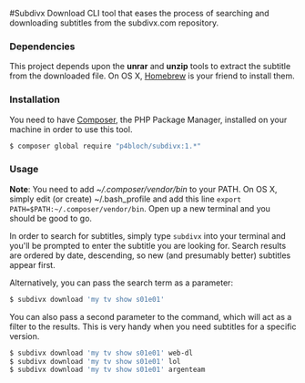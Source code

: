 #Subdivx Download
CLI tool that eases the process of searching and downloading subtitles from the subdivx.com repository.

### Dependencies
This project depends upon the **unrar** and **unzip** tools to extract the subtitle from the downloaded file. On OS X, [Homebrew](http://brew.sh/) is your friend to install them.

### Installation
You need to have [Composer](https://getcomposer.org/doc/00-intro.md), the PHP Package Manager, installed on your machine in order to use this tool.
```bash
$ composer global require "p4bloch/subdivx:1.*"
```

### Usage
**Note**: You need to add *~/.composer/vendor/bin* to your PATH. On OS X, simply edit (or create) ~/.bash_profile and add this line `export PATH=$PATH:~/.composer/vendor/bin`. Open up a new terminal and you should be good to go.

In order to search for subtitles, simply type `subdivx` into your terminal and you'll be prompted to enter the subtitle you are looking for. Search results are ordered by date, descending, so new (and presumably better) subtitles appear first.

Alternatively, you can pass the search term as a parameter:
```bash
$ subdivx download 'my tv show s01e01'
```
You can also pass a second parameter to the command, which will act as a filter to the results. This is very handy when you need subtitles for a specific version.
```bash
$ subdivx download 'my tv show s01e01' web-dl
$ subdivx download 'my tv show s01e01' lol
$ subdivx download 'my tv show s01e01' argenteam
```